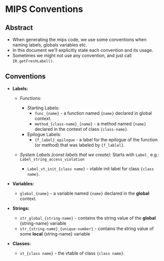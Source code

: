 # MIPS Conventions

## Abstract
- When generating the mips code, we use some conventions when naming labels, globals variables etc.
- In this document we'll explicitly state each convention and its usage.
- Sometimes we might not use any convention, and just call `IR.getFreshLabel()`.

## Conventions
- **Labels:**
    - *Functions:*
      - Starting Labels:
        - `func_{name}` - a function named `{name}` declared in global context.
        - `method_{class-name}_{name}` - a method named `{name}` declared in the context of class `{class-name}`.
      - Epilogue Labels:
        - `{f_label}_epilogue` - a label for the epilogue of the function (or method) that was labeled by `{f_lablel}`.
    
    - *System Labels (const labels that we create):* 
        Starts with `Label_`
        e.g.: `Label_string_access_violation`
        
        - `Label_vt_init_{class name}` - vtable init label for class `{class name}`.
        
- **Variables:**
  - `global_{name}` - a variable named `{name}` declared in the **global** context.

- **Strings:**
  - `str_global_{string-name}` - contains the string value of the **global** {string-name} variable
  - `str_{string-name}_{unique-number}` - contains the string value of some **local** {string-name} variable
  
- **Classes:**
  - `vt_{class name}` - the vtable of class `{class name}`.
